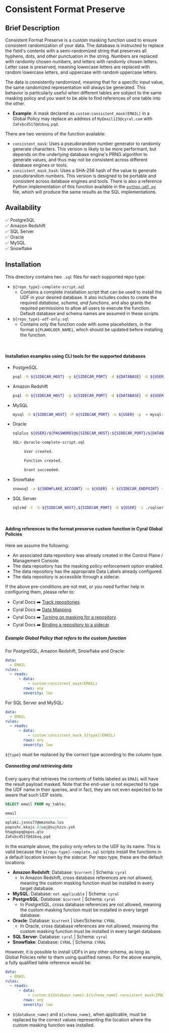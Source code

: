 # Consistent Format Preserve


Brief Description
-----------------
Consistent Format Preserve is a custom masking function used to ensure consistent randomization of your data. The database is instructed to replace the field's contents with a semi-randomized string that preserves all hyphens, dots, and other punctuation in the string. Numbers are replaced with randomly chosen numbers, and letters with randomly chosen letters. Letter case is preserved, meaning lowercase letters are replaced with random lowercase letters, and uppercase with random uppercase letters.

The data is consistently randomized, meaning that for a specific input value, the same randomized representation will always be generated. This behavior is particularly useful when different tables are subject to the same masking policy and you want to be able to find references of one table into the other.

* **Example**: A mask declared as `custom:consistent_mask(EMAIL)` in a Global Policy may replace an address of `MyEmail123@cyral.com` with `ZaFxbcd517@dzbxq.pqd`.

There are two versions of the function available:
* `consistent_mask`: Uses a pseudorandom number generator to randomly generate characters. This version is likely to be more performant, but depends on the underlying database engine's PRNG algorithm to generate values, and thus may not be consistent across different database engines or tools.
* `consistent_mask_hash`: Uses a SHA-256 hash of the value to generate pseudorandom numbers. This version is designed to be portable and consistent across database engines and tools. There is also a reference Python implementation of this function available in the [`python-udf.py`](./python-udf.py) file, which will produce the same results as the SQL implementations.

Availability
------------

:white_check_mark: PostgreSQL <br> :white_check_mark: Amazon Redshift <br>  :white_check_mark: SQL Server <br> :white_check_mark: Oracle <br> :white_check_mark: MySQL <br> :white_check_mark: Snowflake

Installation
------------

This directory contains two `.sql` files for each supported repo type:
* `${repo_type}-complete-script.sql`
  * Contains a complete installation script that can be used to install the UDF in your desired database. It also includes codes to create the required *database, schema, and functions*, and also grants the required permissions to allow all users to execute the function. Default database and schema names are assumed in these scripts.
* `${repo_type}-udf-only.sql`
  * Contains only the function code with some placeholders, in the format `${PLAHOLDER_NAME}`, which should be updated before installing the function.

<br>

#### Installation examples using CLI tools for the supported databases
* PostgreSQL 
  ```sh
  psql -h ${SIDECAR_HOST} -p ${SIDECAR_PORT} -d ${DATABASE} -U ${USER} -f ./postgresql-complete-script.sql
  ```
* Amazon Redshift
  ```sh
  psql -h ${SIDECAR_HOST} -p ${SIDECAR_PORT} -d ${DATABASE} -U ${USER} -f ./redshift-complete-script.sql
  ```
* MySQL
  ```sh
  mysql -h ${SIDECAR_HOST} -P ${SIDECAR_PORT} -u ${USER} -p  < mysql-complete-script.sql
  ```
* Oracle
  ```sh
  sqlplus ${USER}/${PASSWORD}@${SIDECAR_HOST}:${SIDECAR_PORT}/${DATABASE}

  SQL> @oracle-complete-script.sql

       User created.

       Function created.

       Grant succeeded.
  ```
* Snowflake
  ```sh
  snowsql -a ${SNOWFLAKE_ACCOUNT} -u ${USER} -h ${SIDECAR_ENDPOINT} -p ${SIDECAR_PORT} -w ${WAREHOUSE} -f ./snowflake-complete-script.sql
  ```
* SQL Server
  ```sh
  sqlcmd -C -S ${SIDECAR_HOST},${SIDECAR_PORT} -U ${USER} -i ./sqlserver-complete-script.sql
  ```

<br>

#### Adding references to the format preserve custom function in Cyral Global Policies


Here we assume the following:
  * An associated data repository was already created in the Control Plane / Management Console.
  * The data repository has the masking policy enforcement option enabled.
  * The data repository has the appropriate Data Labels already configured.
  * The data repository is accessible through a sidecar.

If the above pre-conditions are not met, or you need further help in configuring them, please refer to:
* Cyral Docs :arrow_right: [Track repositories](https://cyral.com/docs/manage-repositories/repo-track).
* Cyral Docs :arrow_right: [Data Mapping](https://cyral.com/docs/policy/datamap).
* Cyral Docs :arrow_right: [Turning on masking for a repository](https://cyral.com/docs/using-cyral/masking/#turn-on-masking-for-the-repository-in-cyral).
* Cyral Docs :arrow_right: [Binding a repository to a sidecar](https://cyral.com/docs/sidecars/sidecar-bind-repo).

##### Example Global Policy that refers to the custom function

For PostgreSQL, Amazon Redshift, Snowflake and Oracle:
```yaml
data:
  - EMAIL
rules:
  - reads:
      - data:
          - custom:consistent_mask(EMAIL)
        rows: any
        severity: low
```

For SQL Server and MySQL:
```yaml
data:
  - EMAIL
rules:
  - reads:
      - data:
          - custom:consistent_mask_${type}(EMAIL)
        rows: any
        severity: low
```
`${type}` must be replaced by the correct type according to the column type.

##### Connecting and retrieving data

Every query that retrieves the contents of fields labeled as `EMAIL` will have the result payload masked. Note that the end-user is not expected to type the UDF name in their queries, and in fact, they are not even expected to be aware that such UDF exists.

```sql
SELECT email FROM my_table;

email
----------------------------
oplaki.jsnns77@mmznoha.los
popnshc.kkajx.82uaj@sujhzzs.ysh
hhagbxpq@xpos.qlo
ZaFxbcd517@dzbxq.pqd
```

In the example above, the policy only refers to the UDF by its name. This is valid because the `${repo-type}-complete.sql` scripts install the functions in a default location known by the sidecar. Per repo type, these are the default locations:
  * **Amazon Redshift**:  Database: `$current` | Schema: `cyral`
    * In Amazon Redshift, cross database references are not allowed, meaning the custom masking function must be installed in every target database.
  * **MySQL**: Database: `not applicable` | Schema: `cyral`
  * **PostgreSQL**:  Database: `$current` | Schema: `cyral`
    * In PostgreSQL, cross database references are not allowed, meaning the custom masking function must be installed in every target database.
  * **Oracle**:  Database: `$current` | User/Schema: `CYRAL`
    * In Oracle, cross database references are not allowed, meaning the custom masking function must be installed in every target database.
  * **SQL Server**:  Database: `cyral` | Schema: `cyral`
  * **Snowflake**:  Database: `CYRAL` | Schema: `CYRAL`

However, it is possible to install UDFs in any other schema, as long as Global Policies refer to them using qualified names. For the above example, a fully qualified table
reference would be:

```yaml
data:
  - EMAIL
rules:
  - reads:
      - data:
          - custom:${database_name}.${schema_name}.consistent_mask(EMAIL)
        rows: any
        severity: low
```

* `${database_name}` and `${schema_name}`, when applicable, must be replaced by the correct values representing the location where the custom masking function was installed.
